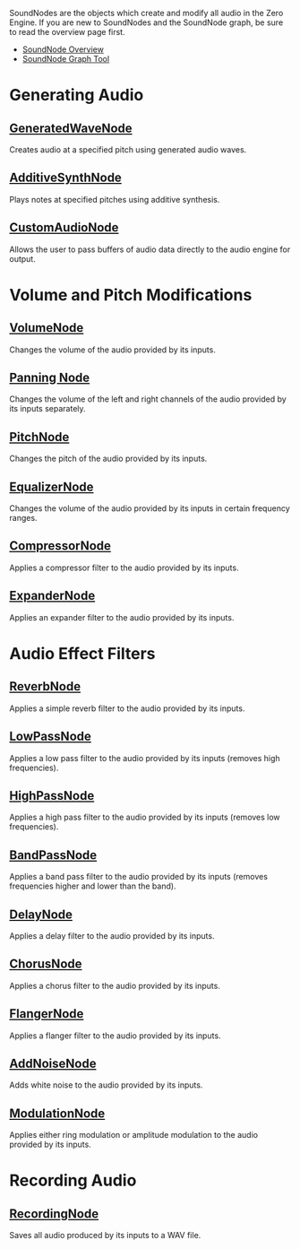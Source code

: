 SoundNodes are the objects which create and modify all audio in the Zero Engine. If you are new to SoundNodes and the SoundNode graph, be sure to read the overview page first.

- [SoundNode Overview ](https://github.com/zeroengineteam/ZeroDocs/blob/master/zero_editor_documentation/zeromanual/audio/soundnode/soudnode_overview.markdown)
- [SoundNode Graph Tool ](https://github.com/zeroengineteam/ZeroDocs/blob/master/zero_editor_documentation/zeromanual/audio/soundnode_graph.markdown)

 # Generating Audio

 ## [GeneratedWaveNode ](https://github.com/zeroengineteam/ZeroDocs/blob/master/zero_editor_documentation/zeromanual/audio/soundnode/generatedwavenode.markdown)

Creates audio at a specified pitch using generated audio waves.

 ## [AdditiveSynthNode ](https://github.com/zeroengineteam/ZeroDocs/blob/master/zero_editor_documentation/zeromanual/audio/soundnode/additivesynthnode.markdown)

Plays notes at specified pitches using additive synthesis.

 ## [CustomAudioNode ](https://github.com/zeroengineteam/ZeroDocs/blob/master/zero_editor_documentation/zeromanual/audio/soundnode/customaudionode.markdown)

Allows the user to pass buffers of audio data directly to the audio engine for output.

 # Volume and Pitch Modifications

 ## [VolumeNode ](https://github.com/zeroengineteam/ZeroDocs/blob/master/zero_editor_documentation/zeromanual/audio/soundnode/volumenode.markdown)

Changes the volume of the audio provided by its inputs.

 ## [Panning Node ](https://github.com/zeroengineteam/ZeroDocs/blob/master/zero_editor_documentation/zeromanual/audio/soundnode/panningnode.markdown)

Changes the volume of the left and right channels of the audio provided by its inputs separately.

 ## [PitchNode ](https://github.com/zeroengineteam/ZeroDocs/blob/master/zero_editor_documentation/zeromanual/audio/soundnode/pitchnode.markdown)

Changes the pitch of the audio provided by its inputs.

 ## [EqualizerNode ](https://github.com/zeroengineteam/ZeroDocs/blob/master/zero_editor_documentation/zeromanual/audio/soundnode/equalizernode.markdown)

Changes the volume of the audio provided by its inputs in certain frequency ranges.

 ## [CompressorNode ](https://github.com/zeroengineteam/ZeroDocs/blob/master/zero_editor_documentation/zeromanual/audio/soundnode/compressornode.markdown)

Applies a compressor filter to the audio provided by its inputs.

 ## [ExpanderNode ](https://github.com/zeroengineteam/ZeroDocs/blob/master/zero_editor_documentation/zeromanual/audio/soundnode/expandernode.markdown)

Applies an expander filter to the audio provided by its inputs.

 # Audio Effect Filters

 ## [ReverbNode ](https://github.com/zeroengineteam/ZeroDocs/blob/master/zero_editor_documentation/zeromanual/audio/soundnode/reverbnode.markdown)

Applies a simple reverb filter to the audio provided by its inputs.

 ## [LowPassNode ](https://github.com/zeroengineteam/ZeroDocs/blob/master/zero_editor_documentation/zeromanual/audio/soundnode/lowpassnode.markdown)

Applies a low pass filter to the audio provided by its inputs (removes high frequencies).

 ## [HighPassNode ](https://github.com/zeroengineteam/ZeroDocs/blob/master/zero_editor_documentation/zeromanual/audio/soundnode/highpassnode.markdown)

Applies a high pass filter to the audio provided by its inputs (removes low frequencies).

 ## [BandPassNode ](https://github.com/zeroengineteam/ZeroDocs/blob/master/zero_editor_documentation/zeromanual/audio/soundnode/bandpassnode.markdown)

Applies a band pass filter to the audio provided by its inputs (removes frequencies higher and lower than the band).

 ## [DelayNode ](https://github.com/zeroengineteam/ZeroDocs/blob/master/zero_editor_documentation/zeromanual/audio/soundnode/delaynode.markdown)

Applies a delay filter to the audio provided by its inputs.

 ## [ChorusNode ](https://github.com/zeroengineteam/ZeroDocs/blob/master/zero_editor_documentation/zeromanual/audio/soundnode/chorusnode.markdown)

Applies a chorus filter to the audio provided by its inputs.

 ## [FlangerNode ](https://github.com/zeroengineteam/ZeroDocs/blob/master/zero_editor_documentation/zeromanual/audio/soundnode/flangernode.markdown)

Applies a flanger filter to the audio provided by its inputs.

 ## [AddNoiseNode ](https://github.com/zeroengineteam/ZeroDocs/blob/master/zero_editor_documentation/zeromanual/audio/soundnode/addnoisenode.markdown)

Adds white noise to the audio provided by its inputs.

 ## [ModulationNode ](https://github.com/zeroengineteam/ZeroDocs/blob/master/zero_editor_documentation/zeromanual/audio/soundnode/modulationnode.markdown)

Applies either ring modulation or amplitude modulation to the audio provided by its inputs.

 # Recording Audio

 ## [RecordingNode ](https://github.com/zeroengineteam/ZeroDocs/blob/master/zero_editor_documentation/zeromanual/audio/soundnode/recordingnode.markdown)

Saves all audio produced by its inputs to a WAV file. 

 